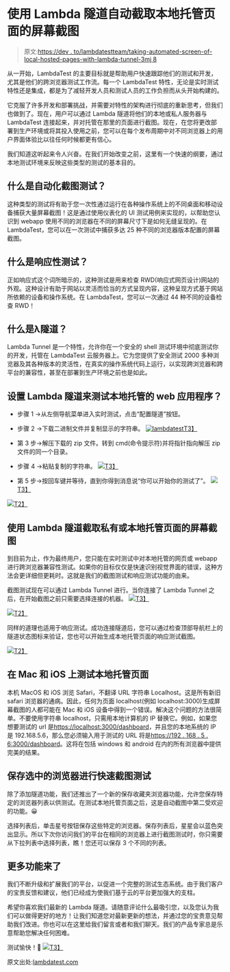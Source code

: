 # 使用 Lambda 隧道自动截取本地托管页面的屏幕截图

> 原文:[https://dev . to/lambdatestteam/taking-automated-screen-of-local-hosted-pages-with-lambda-tunnel-3mj 8](https://dev.to/lambdatestteam/taking-automated-screenshot-of-locally-hosted-pages-with-lambda-tunnel-3mj8)

从一开始，LambdaTest 的主要目标就是帮助用户快速跟踪他们的测试和开发，尤其是他们的跨浏览器测试工作流。每一个 LambdaTest 特性，无论是实时测试特性还是集成，都是为了减轻开发人员和测试人员的工作负担而从头开始构建的。

它克服了许多开发和部署挑战，并需要对特性的架构进行彻底的重新思考，但我们也做到了。现在，用户可以通过 Lambda 隧道将他们的本地或私人服务器与 LambdaTest 连接起来，并对托管在那里的页面进行截图。现在，在您将更改部署到生产环境或将其投入使用之前，您可以在每个发布周期中对不同浏览器上的用户界面体验比以往任何时候都更有信心。

我们知道这听起来令人兴奋。在我们开始改变之前，这里有一个快速的纲要，通过本地测试环境来反映这些类型的测试的基本目的。

## [](#what-is-automated-screenshot-testing)什么是自动化截图测试？

这种类型的测试将有助于您一次性通过运行在各种操作系统上的不同桌面和移动设备捕获大量屏幕截图！这是通过使用仪表化的 UI 测试用例来实现的，以帮助您认识到 webapp 使用不同的浏览器在不同的屏幕尺寸下是如何无缝呈现的。在 LambdaTest，您可以在一次测试中捕获多达 25 种不同的浏览器版本配置的屏幕截图。

## [](#what-is-responsive-testing)什么是响应性测试？

正如响应式这个词所暗示的，这种测试是用来检查 RWD(响应式网页设计)网站的外观。这种设计有助于网站以灵活而恰当的方式呈现内容，这种呈现方式基于网站所依赖的设备和操作系统。在 LambdaTest，您可以一次通过 44 种不同的设备检查 RWD！

## [](#what-is-lambda-tunnel)什么是λ隧道？

Lambda Tunnel 是一个特性，允许你在一个安全的 shell 测试环境中彻底测试你的开发，托管在 LambdaTest 云服务器上。它为您提供了安全测试 2000 多种浏览器及其各种版本的灵活性，在真实的操作系统代码上运行，以实现跨浏览器和跨平台的兼容性，甚至在部署到生产环境之前也是如此。

## [](#setting-up-lambda-tunnel-for-testing-your-locally-hosted-webapps)设置 Lambda 隧道来测试本地托管的 web 应用程序？

*   步骤 1 →从左侧导航菜单进入实时测试，点击“配置隧道”按钮。

*   步骤 2 →下载二进制文件并复制显示的字符串。
    [![lambdatest](../Images/0386ea46cb3f0edac0380a23423c6449.png)T3】](https://res.cloudinary.com/practicaldev/image/fetch/s--2dtPs3Kn--/c_limit%2Cf_auto%2Cfl_progressive%2Cq_auto%2Cw_880/https://www.lambdatest.com/blog/wp-content/uploads/2018/10/asw3.jpg)

*   第 3 步→解压下载的 zip 文件。转到 cmd(命令提示符)并将指针指向解压 zip 文件的同一个目录。

*   步骤 4 →粘贴复制的字符串。
    [![](../Images/e97aa862f1e0e3cdfd787bca5e1130b4.png)T3】](https://res.cloudinary.com/practicaldev/image/fetch/s--BlgO4X9v--/c_limit%2Cf_auto%2Cfl_progressive%2Cq_auto%2Cw_880/https://www.lambdatest.com/blog/wp-content/uploads/2018/10/asp1-1.jpg)

*   第 5 步→按回车键并等待，直到你得到消息说“你可以开始你的测试了”。
    [![](../Images/056f67111ae936d7da939676aff1ff92.png)T3】](https://res.cloudinary.com/practicaldev/image/fetch/s--R5yhprLS--/c_limit%2Cf_auto%2Cfl_progressive%2Cq_auto%2Cw_880/https://www.lambdatest.com/blog/wp-content/uploads/2018/10/asp3.jpg)

[![](../Images/5ca15e434455da9426a2aad75efd7d47.png)T2】](https://goo.gl/uejyYK)

## [](#taking-screenshot-of-privately-or-locally-hosted-pages-with-lambda-tunnel)使用 Lambda 隧道截取私有或本地托管页面的屏幕截图

到目前为止，作为最终用户，您只能在实时测试中对本地托管的网页或 webapp 进行跨浏览器兼容性测试。如果你的目标仅仅是快速识别视觉界面的错误，这种方法会更详细但更耗时。这就是我们的截图测试和响应测试功能的由来。

截图测试现在可以通过 Lambda Tunnel 进行。当你连接了 Lambda Tunnel 之后，在开始截图之前只需要选择连接的机器。
[![](../Images/184bad64d223318cb9a7732d45e52681.png)T3】](https://res.cloudinary.com/practicaldev/image/fetch/s--cS_uf_FP--/c_limit%2Cf_auto%2Cfl_progressive%2Cq_auto%2Cw_880/https://www.lambdatest.com/blog/wp-content/uploads/2018/10/asw.jpg)

[![](../Images/1b1746f8949115e67530bc737e37d92b.png)T2】](https://res.cloudinary.com/practicaldev/image/fetch/s--ySEktzx_--/c_limit%2Cf_auto%2Cfl_progressive%2Cq_auto%2Cw_880/https://www.lambdatest.com/blog/wp-content/uploads/2018/10/asw1-1.jpg)

同样的道理也适用于响应测试。成功连接隧道后，您可以通过检查顶部导航栏上的隧道状态图标来验证，您也可以开始生成本地托管页面的响应测试截图。

[![](../Images/2d27340b16fcadf75a937a64d7906362.png)T2】](https://res.cloudinary.com/practicaldev/image/fetch/s--3Fid7JeS--/c_limit%2Cf_auto%2Cfl_progressive%2Cq_auto%2Cw_880/https://www.lambdatest.com/blog/wp-content/uploads/2018/10/asw2.jpg)

## [](#testing-locally-hosted-pages-on-mac-and-ios)在 Mac 和 iOS 上测试本地托管页面

本机 MacOS 和 iOS 浏览 Safari，不翻译 URL 字符串 Localhost。这是所有新旧 safari 浏览器的通病。因此，任何为页面 localhost(例如 localhost:3000)生成屏幕截图的人都可能在 Mac 和 iOS 设备中得到一个错误。解决这个问题的方法很简单。不要使用字符串 localhost，只需用本地计算机的 IP 替换它。例如，如果您想要测试的 url 是[https://localhost:3000/dashboard](https://localhost:3000/dashboard)，并且您的本地系统的 IP 是 192.168.5.6，那么您必须输入用于测试的 URL 将是[https://192 . 168 . 5 . 6:3000/dashboard](https://192.168.5.6:3000/dashboard)。这将在包括 windows 和 android 在内的所有浏览器中提供完美的结果。

## [](#save-selected-browsers-for-quick-screenshot-testing)保存选中的浏览器进行快速截图测试

除了添加隧道功能，我们还推出了一个新的保存收藏夹浏览器功能，允许您保存特定的浏览器列表以供测试。在测试本地托管页面之后，这是自动截图中第二受欢迎的功能。😀

选择列表后，单击星号按钮保存这些特定的浏览器。保存列表后，星星会以蓝色突出显示。所以下次你访问我们的平台在相同的浏览器上进行截图测试时，你只需要从下拉列表中选择列表，瞧！您还可以保存 3 个不同的列表。

## [](#more-features-to-come)更多功能来了

我们不断升级和扩展我们的平台，以促进一个完整的测试生态系统。由于我们客户的宝贵反馈和建议，他们已经成为使我们基于云的平台更加强大的支柱。

希望你喜欢我们最新的 Lambda 隧道。请随意评论什么最吸引您，以及您认为我们可以做得更好的地方！让我们知道您对最新更新的想法，并通过您的宝贵意见帮助我们改进。你也可以在这里给我们留言或者和我们聊天。我们的产品专家总是乐意帮助您解决任何困难。

测试愉快！🙂
[![](../Images/5ca15e434455da9426a2aad75efd7d47.png)T3】](https://goo.gl/uejyYK)

原文出处:[lambdatest.com](https://goo.gl/8XqZXE)